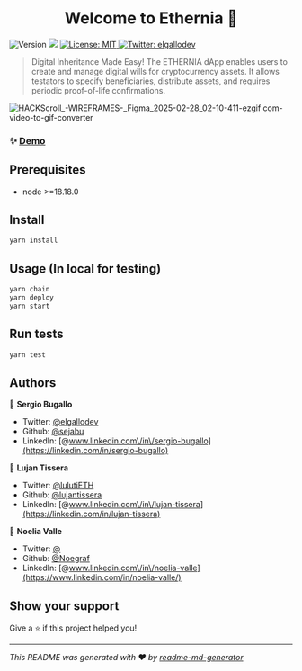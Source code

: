 <h1 align="center">Welcome to Ethernia 👋</h1>
<p>
  <img alt="Version" src="https://img.shields.io/badge/version-0.0.1-blue.svg?cacheSeconds=2592000" />
  <img src="https://img.shields.io/badge/node-%3E%3D20.18.3-blue.svg" />
  <a href="#" target="_blank">
    <img alt="License: MIT" src="https://img.shields.io/badge/License-MIT-yellow.svg" />
  </a>
  <a href="https://twitter.com/elgallodev" target="_blank">
    <img alt="Twitter: elgallodev" src="https://img.shields.io/twitter/follow/elgallodev.svg?style=social" />
  </a>
</p>

> Digital Inheritance Made Easy! The ETHERNIA dApp enables users to create and manage digital wills for cryptocurrency assets. It allows testators to specify beneficiaries, distribute assets, and requires periodic proof-of-life confirmations.

![HACKScroll_-_WIREFRAMES_-_Figma_2025-02-28_02-10-411-ezgif com-video-to-gif-converter](https://github.com/user-attachments/assets/349f9424-f5e5-4595-95e6-1ece5819f4aa)

### ✨ [Demo](https://ethernia.online/)

## Prerequisites

- node >=18.18.0

## Install

```sh
yarn install
```

## Usage (In local for testing)

```sh
yarn chain
yarn deploy
yarn start
```

## Run tests

```sh
yarn test
```

## Authors

👤 **Sergio Bugallo** 
* Twitter: [@elgallodev](https://x.com/elgallodev)
* Github: [@sejabu](https://github.com/sejabu)
* LinkedIn: [@www.linkedin.com\/in\/sergio-bugallo](https://linkedin.com/in/sergio-bugallo)

👤 **Lujan Tissera** 
* Twitter: [@lulutiETH](https://x.com/lulutiETH)
* Github: [@lujantissera](https://github.com/lujantissera)
* LinkedIn: [@www.linkedin.com\/in\/lujan-tissera](https://linkedin.com/in/lujan-tissera)

👤 **Noelia Valle** 
* Twitter: [@](https://x.com/)
* Github: [@Noegraf](https://github.com/Noegraf)
* LinkedIn: [@www.linkedin.com\/in\/noelia-valle](https://www.linkedin.com/in/noelia-valle/)

## Show your support

Give a ⭐️ if this project helped you!

***
_This README was generated with ❤️ by [readme-md-generator](https://github.com/kefranabg/readme-md-generator)_
